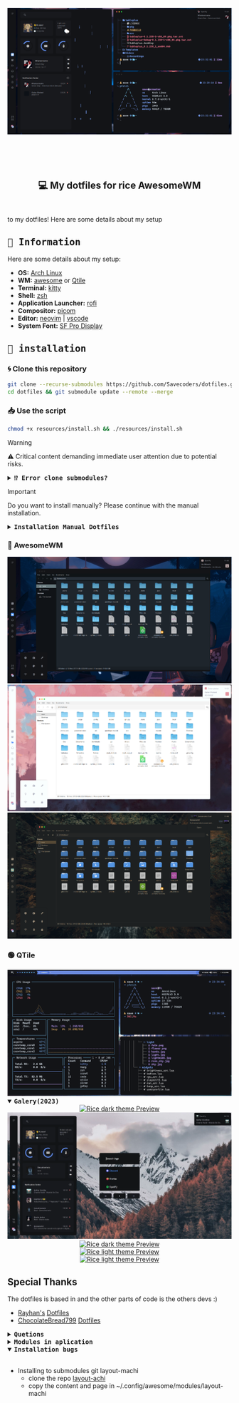 <!-- inspired by rxyhn's and AlphaTechnolog readme -->

<img
 align="center"
 src="assets/Awesome/rice_dark_2024.png"
 alt="Rice Preview"
/>

<br>

<!-- BADGES -->
<h1>
  <a href="#">
    <img alt="" align="left" src="https://img.shields.io/github/stars/Savecoders/dotfiles?color=1D1F22&labelColor=FF9CAC&style=for-the-badge"/>
  </a>
  <a href="#">
    <img alt="" align="right" src="https://badges.pufler.dev/visits/Savecoders/dotfiles?style=for-the-badge&color=7ddac5&logoColor=white&labelColor=7ddac5"/>
  </a>
</h1>

<h2 align="center" style="font-weight:mediun; padding:30px;">💻 My dotfiles for rice AwesomeWM</h2>

to my dotfiles!
Here are some details about my setup

<!-- INFORMATION -->

## <samp>🧰 **Information** </samp>

Here are some details about my setup:

- **OS:** [Arch Linux](https://archlinux.org/)
- **WM:** [awesome](https://github.com/awesomeWM/awesome) or [Qtile](http://www.qtile.org/)
- **Terminal:** [kitty](https://sw.kovidgoyal.net/kitty/)
- **Shell:** [zsh](https://www.zsh.org/)
- **Application Launcher:** [rofi](https://github.com/davatorium/rofi)
- **Compositor:** [picom](https://github.com/yshui/picom)
- **Editor:** [neovim](https://github.com/neovim/neovim) | [vscode](https://github.com/microsoft/vscode)
- **System Font:** [SF Pro Display](https://github.com/sahibjotsagguSan-Francisco-Pro-Fonts)

<!-- Install dependencies-->

## <samp>🎢 **installation** </samp>

<b><h3>🌀 Clone this repository</h3></b>

```sh
git clone --recurse-submodules https://github.com/Savecoders/dotfiles.git
cd dotfiles && git submodule update --remote --merge
```

<b><h3>📥 Use the script</h3></b>

```sh
chmod +x resources/install.sh && ./resources/install.sh
```

> [!WARNING]  
> ⚠ Critical content demanding immediate user attention due to potential risks.

<details close>
    <summary>
        <samp><b>⁉ Error clone submodules?</b></samp>
    </summary>

In this case you need clone the submodules with repositories and move folders

```sh
mkdir dev && cd dev && git clone https://github.com/Savecoders/dotfiles.git
git clone https://github.com/xinhaoyuan/layout-machi.git
git clone https://github.com/BlingCorp/bling.git
git clone https://github.com/Savecoders/simpleTheme-zsh-theme
cp -r layout-machi/* dotfiles/config/awesome/modules/layout-machi/
cp -r bling/* dotfiles/config/awesome/modules/bling/
cp -r simpleTheme-zsh-theme/* dotfiles/misc/zsh/simpleTheme-zsh-theme
```

</details>

> [!IMPORTANT]  
> Do you want to install manually? Please continue with the manual installation.

<details close>
    <summary>
        <samp><b>Installation Manual Dotfiles</b></samp>
    </summary>

<b><h3>Install Dependencies</h3></b>

```sh
paru -Sy awesome-git picom-git kitty rofi  acpi acpid acpi_call upower \
jq inotify-tools xdotool xclip gpick ffmpeg blueman zsh-autosuggestions \
pamixer brightnessctl scrot redshift rainfall zsh-syntax-highlighting \
feh mpv mpd mpc mpdris2 ncmpcpp playerctl qtile tunar zsh --needed
```

<b><h3>Enable Services</h3></b>

```sh
systemctl --user enable mpd.service
systemctl --user start mpd.service
```

<b><h3>Clone this repository</h3></b>

```sh
git clone https://github.com/Savecoders/dotfiles.git
cd dotfiles
```

<b><h3> Use config</h3></b>

```sh
cp -r config/* ~/.config/
cp -r misc/fonts/* ~/.local/share/fonts/
cp -r misc/oh-my-zsh ~/.oh-my-zsh
cp -r misc/.zshrc ~
```

<b><h3> Use others rxfetch</h3></b>

```sh
cd neofetch && chmod +x singfetch
sudo cp -r singfetch /usr/bin/
```

<b><h3> Install ohmyzsh</h3></b>

```sh
sh -c "$(curl -fsSL https://raw.githubusercontent.com/ohmyzsh/ohmyzsh/master/tools/install.sh)"
```

</details>

### 🔵 AwesomeWM

<!-- Dark theme -->
<div align="center">
   <a href="#--------">
      <img src="assets/Awesome/rice_dark_home_2024.png" alt="Rice dark theme Preview">
   </a>
</div>

<!-- light theme -->
<div align="center">
   <a href="#--------">
      <img src="assets/Awesome/rice_light_home_2024.png" alt="Rice dark theme Preview">
   </a>
</div>

<!-- gruvbox theme -->
<div align="center">
   <a href="#--------">
      <img src="assets/Awesome/rice_gruvbox_home_2024.png" alt="Rice dark theme Preview">
   </a>
</div>

### 🟢 QTile

<div align="center">
   <a href="#--------">
      <img src="assets/Qtile/rice_dark.png" alt="Rice dark theme Preview">
   </a>
</div>

<details open>
    <summary>
        <samp><b>Galery(2023)</b></samp>
    </summary>

   <!-- Dark theme -->

   <div align="center">
      <a href="#--------">
         <img src="assets/Awesome/rice_dark_home.png" alt="Rice dark theme Preview">
      </a>
   </div>

   <div align="center">
      <a href="#--------">
         <img src="assets/Awesome/rofiAndOthers.png" alt="Rice dark theme Preview">
      </a>
   </div>

   <div align="center">
      <a href="#--------">
         <img src="assets/Awesome/rice_dark_terminal.png" alt="Rice dark theme Preview">
      </a>
   </div>

   <!-- light theme -->

   <div align="center">
      <a href="#--------">
         <img src="assets/Awesome/rice_light_home.png" alt="Rice light theme Preview">
      </a>
   </div>

   <div align="center">
      <a href="#--------">
         <img src="assets/Awesome/rice_light_terminal.png" alt="Rice light theme Preview">
      </a>
   </div>

</details>

## Special Thanks

The dotfiles is based in
and the other parts of code is the others devs :)

- [Rayhan's](https://github.com/rxyhn) [Dotfiles](https://github.com/rxyhn/AwesomeWM-Dotfiles)
- [ChocolateBread799](https://github.com/ChocolateBread799) [Dotfiles](https://github.com/ChocolateBread799/dotfiles)

<!-- information about -->
<details close>
    <summary>
        <samp><b>Quetions</b></samp>
    </summary>

<br>

- **Fonts and icons**
  - as for fonts, the setup uses 4 fonts in total
    - _[SF Pro Display](https://github.com/sahibjotsagguSan-Francisco-Pro-Fonts)_ - my main ui font
    - _[Font Awesome 6 Free](https://fontawesome.com/download)_ - for icons the weather
    - _[JetBrainsMono NF](https://www.jetbrains.com/es-es/lp/mono/)_ - icons of signals
    - _[Cascadia Code](https://github.com/microsoft/cascadia-code)_ - Editor/terminal
  - in the tag config, using images for icons, the images They're in `awesome/icons/tag/`

<br>

- **custom theme?**
  - for dark, edit `theme/dark/dark.lua`
  - for light, edit `theme/light/light.lua`
  - agg display theme selection `theme/selection_theme.lua`

<br>

- **wallpapers and profile**
  - by default wallpapers are found by theme - example: `theme.wallpaper = gfs.get_configuration_dir() .. "wallpapers/hands.jpg"` - in wallpapers folder add new wallpapers `awesome/wallpapers` - replace existing wallpapers with new ones in: `"wallpapers/new_walpapers.jpg"`
    <br>

</details>

<details close>
    <summary>
        <samp><b>Modules in aplication</b></samp>
    </summary>

<br>

- **[Bling](https://blingcorp.github.io/bling/)**

  - use in Playerctl widget, layout

- **[Rubato](https://github.com/andOrlando/rubato)**

  - Create animation for aweosmeWM

- **[Better resize](https://github.com/JavaCafe01/dotfiles/blob/master/config/awesome/module/better-resize.lua)**

  - An improved method of resizing clients in the tiled layout, and maded by [javacafe01](https://github.com/JavaCafe01)

</details>

<details open>
    <summary>
        <samp><b>Installation bugs</b></samp>
    </summary>

<br>

- Installing to submodules git layout-machi
  - clone the repo [layout-achi](https://github.com/xinhaoyuan/layout-machi)
  - copy the content and page in ~/.config/awesome/modules/layout-machi

</details>
